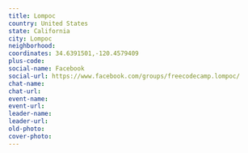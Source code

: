 ```yaml
---
title: Lompoc
country: United States
state: California
city: Lompoc
neighborhood: 
coordinates: 34.6391501,-120.4579409
plus-code:
social-name: Facebook
social-url: https://www.facebook.com/groups/freecodecamp.lompoc/
chat-name:
chat-url:
event-name:
event-url:
leader-name:
leader-url:
old-photo: 
cover-photo:
---
```

